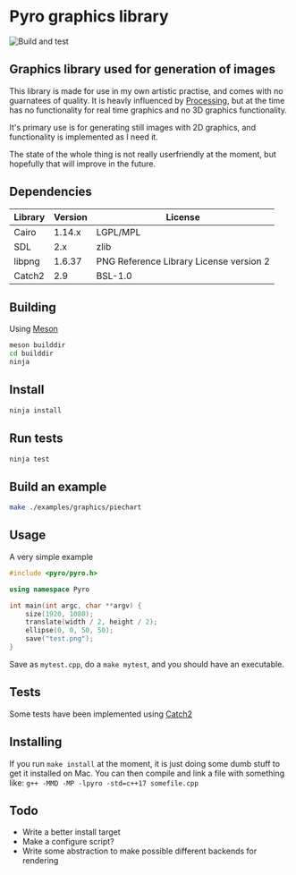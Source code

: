 # Pyro graphics library

![Build and test](https://github.com/gregersn/Pyro/workflows/Build%20and%20test/badge.svg?branch=master)

## Graphics library used for generation of images

This library is made for use in my own artistic practise, and comes with no guarnatees of quality.
It is heavly influenced by [Processing](https://processing.org/), but at the time has no functionality for real time graphics and no 3D graphics functionality.

It's primary use is for generating still images with 2D graphics, and functionality is implemented as I need it. 

The state of the whole thing is not really userfriendly at the moment, but hopefully that will improve in the future.

## Dependencies

| Library   | Version | License          |
| --------- | ------- | ---------------- |
| Cairo     | 1.14.x  | LGPL/MPL         |
| SDL       | 2.x     | zlib             |
| libpng    | 1.6.37  | PNG Reference Library License version 2 |       
| Catch2    | 2.9     | BSL-1.0          |

## Building

Using [Meson](https://mesonbuild.com/)

```bash
meson builddir
cd builddir
ninja
```

## Install

```bash
ninja install
```

## Run tests

```bash
ninja test
```

## Build an example

```bash
make ./examples/graphics/piechart
```

## Usage

A very simple example

```c++
#include <pyro/pyro.h>

using namespace Pyro

int main(int argc, char **argv) {
    size(1920, 1080);
    translate(width / 2, height / 2);
    ellipse(0, 0, 50, 50);
    save("test.png");
}
```

Save as `mytest.cpp`, do a `make mytest`, and you should have an executable.

## Tests

Some tests have been implemented using [Catch2](https://github.com/catchorg/Catch2)

## Installing

If you run `make install` at the moment, it is just doing some dumb stuff to get it installed on Mac. 
You can then compile and link a file with something like:
`g++ -MMD -MP -lpyro -std=c++17 somefile.cpp`

## Todo

- Write a better install target
- Make a configure script?
- Write some abstraction to make possible different backends for rendering
